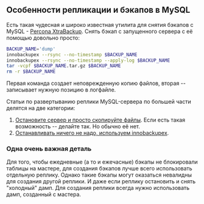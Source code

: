 ## Особенности репликации и бэкапов в MySQL

Есть такая чудесная и широко известная утилита для снятия бэкапов с MySQL - [Percona XtraBackup](https://www.percona.com/software/mysql-database/percona-xtrabackup). Снять бэкап с запущенного сервера с её помощью довольно просто:

```bash
BACKUP_NAME='dump'
innobackupex --rsync --no-timestamp $BACKUP_NAME
innobackupex --rsync --no-timestamp --apply-log $BACKUP_NAME
tar -vcpf $BACKUP_NAME.tar.gz $BACKUP_NAME
rm -r $BACKUP_NAME
```

Первая команда создает неповрежденную копию файлов, вторая -- записывает нужную позицию в логфайле.

Статьи по развертыванию реплики MySQL-сервера по большей части делятся на две категории:
1. [Остановите сервер и просто скопируйте файлы](https://ruhighload.com/post/Как+настроить+MySQL+Master-Slave+репликацию). Если есть такая возможность -- делайте так. Но обычно её нет.
2. [Останавливать ничего не надо, используем innobackupex](https://ruhighload.com/post/Репликация+без+простоя).

### Одна очень важная деталь

Для того, чтобы ежедневные (а то и ежечасные) бэкапы не блокировали таблицы на мастере, для создания бэкапов лучше всего использовать отдельную реплику. Однако такие бэкапы могут оказаться невалидны для создания другой реплики. И даже если реплику остановить и снять "холодный" дамп. Для создания реплики всегда нужно использовать дамп, созданный с мастера.
